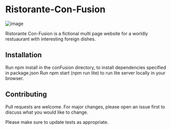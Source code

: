 # Ristorante-Con-Fusion

![image](https://user-images.githubusercontent.com/90528783/199347437-92952dfa-b578-40ab-9ed3-600c5e3d8738.png)

Ristorante Con-Fusion is a fictional multi page website for a worldly restuaurant with interesting foreign dishes.

## Installation

Run npm install in the conFusion directory, to install dependencies specified in package.json
Run npm start (npm run lite) to run lite server locally in your browser.

## Contributing
Pull requests are welcome. For major changes, please open an issue first to discuss what you would like to change.

Please make sure to update tests as appropriate.
